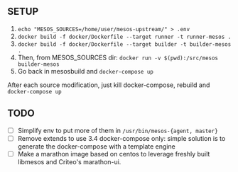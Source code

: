 ## SETUP
1. `echo "MESOS_SOURCES=/home/user/mesos-upstream/" > .env`
2. `docker build -f docker/Dockerfile --target runner -t runner-mesos .`
3. `docker build -f docker/Dockerfile --target builder -t builder-mesos .`
4. Then, from MESOS_SOURCES dir: `docker run -v $(pwd):/src/mesos builder-mesos`
5. Go back in mesosbuild and `docker-compose up`

After each source modification, just kill docker-compose, rebuild and `docker-compose up`

## TODO
 - [ ] Simplify env to put more of them in `/usr/bin/mesos-{agent, master}`
 - [ ] Remove extends to use 3.4 docker-compose only: simple solution is to
   generate the docker-compose with a template engine
 - [ ] Make a marathon image based on centos to leverage freshly built libmesos
   and Criteo's marathon-ui.
